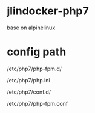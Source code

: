 # jlindocker-php7
base on alpinelinux
# config path
/etc/php7/php-fpm.d/

/etc/php7/php.ini

/etc/php7/conf.d/

/etc/php7/php-fpm.conf
